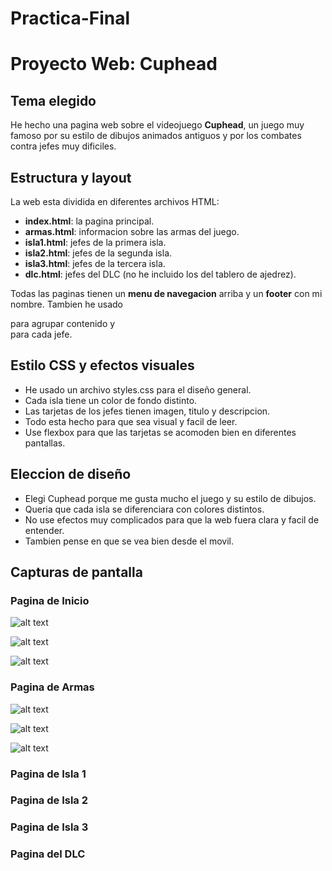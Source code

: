 # Practica-Final

# Proyecto Web: Cuphead

## Tema elegido
He hecho una pagina web sobre el videojuego **Cuphead**, un juego muy famoso por su estilo de dibujos animados antiguos y por los combates contra jefes muy dificiles.

## Estructura y layout
La web esta dividida en diferentes archivos HTML:

- **index.html**: la pagina principal.
- **armas.html**: informacion sobre las armas del juego.
- **isla1.html**: jefes de la primera isla.
- **isla2.html**: jefes de la segunda isla.
- **isla3.html**: jefes de la tercera isla.
- **dlc.html**: jefes del DLC (no he incluido los del tablero de ajedrez).

Todas las paginas tienen un **menu de navegacion** arriba y un **footer** con mi nombre. Tambien he usado <section> para agrupar contenido y <article> para cada jefe.

## Estilo CSS y efectos visuales
- He usado un archivo styles.css para el diseño general.
- Cada isla tiene un color de fondo distinto.
- Las tarjetas de los jefes tienen imagen, titulo y descripcion.
- Todo esta hecho para que sea visual y facil de leer.
- Use flexbox para que las tarjetas se acomoden bien en diferentes pantallas.

## Eleccion de diseño
- Elegi Cuphead porque me gusta mucho el juego y su estilo de dibujos.
- Queria que cada isla se diferenciara con colores distintos.
- No use efectos muy complicados para que la web fuera clara y facil de entender.
- Tambien pense en que se vea bien desde el movil.

## Capturas de pantalla


### Pagina de Inicio

![alt text](1-1.png)

![alt text](<Screenshot_20250524_011810_Samsung Internet.jpg>)

![alt text](<Captura desde 2025-05-24 02-31-01.png>)

### Pagina de Armas

![alt text](2.png)

![alt text](<Screenshot_20250524_011818_Samsung Internet.jpg>)

![alt text](<Captura desde 2025-05-24 02-31-31.png>)

### Pagina de Isla 1






### Pagina de Isla 2



### Pagina de Isla 3



### Pagina del DLC


